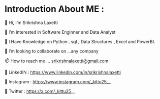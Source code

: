# Introduction About ME :

👋 Hi, I’m Srikrishna Laxetti

👀 I’m interested in Software Enginner and Data Analyst

🌱 I Have Knowledge on Python , sql , Data Structures , Excel and PowerBI.

💞️ I’m looking to collaborate on ...any company

📫 How to reach me ... srikrishnalaxetti@gmail.com

🔗 LinkedIN : https://www.linkedin.com/in/srikrishnalaxetti

🔗 Instagram : https://www.instagram.com/_kittu25__

🔗 Twitter : https://x.com/_kittu25__



